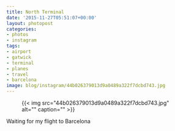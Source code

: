 ```yaml
---
title: North Terminal
date: '2015-11-27T05:51:07+00:00'
layout: photopost
categories:
- photos
- instagram
tags:
- airport
- gatwick
- terminal
- planes
- travel
- barcelona
image: blog/instagram/44b026379013d9a0489a322f7dcbd743.jpg
---
```


<figure class="photo photo--square">
  {{< img src="44b026379013d9a0489a322f7dcbd743.jpg" alt="" caption="" >}}

</figure>

Waiting for my flight to Barcelona

